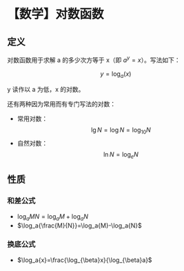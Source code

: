 # 【数学】对数函数

## 定义

对数函数用于求解 a 的多少次方等于 x（即 $a^y=x$）。写法如下：

$$
y=\log_a(x)
$$

y 读作以 a 为低，x 的对数。

还有两种因为常用而有专门写法的对数：

- 常用对数：$$\lg N=\log N=\log_{10}N$$
- 自然对数：$$\ln N=\log_{e}N$$

## 性质

### 和差公式

- $\log_a{MN}=\log_a{M}+\log_a{N}$
- $\log_a{\frac{M}{N}}=\log_a{M}-\log_a{N}$

### 换底公式

- $\log_a{x}=\frac{\log_{\beta}x}{\log_{\beta}a}$